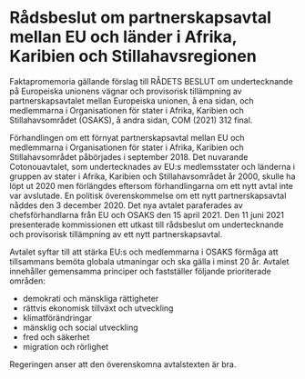 # Rådsbeslut om partnerskapsavtal mellan EU och länder i Afrika, Karibien och Stillahavsregionen

Faktapromemoria gällande förslag till RÅDETS BESLUT om undertecknande på Europeiska unionens vägnar och provisorisk tillämpning av partnerskapsavtalet mellan Europeiska unionen, å ena sidan, och medlemmarna i Organisationen för stater i Afrika, Karibien och Stillahavsområdet (OSAKS), å andra sidan, COM (2021\) 312 final.

Förhandlingen om ett förnyat partnerskapsavtal mellan EU och medlemmarna i Organisationen för stater i Afrika, Karibien och Stillahavsområdet påbörjades i september 2018\. Det nuvarande Cotonouavtalet, som undertecknades av EU:s medlemsstater och länderna i gruppen av stater i Afrika, Karibien och Stillahavsområdet år 2000, skulle ha löpt ut 2020 men förlängdes eftersom förhandlingarna om ett nytt avtal inte var avslutade. En politisk överenskommelse om ett nytt partnerskapsavtal nåddes den 3 december 2020\. Det nya avtalet paraferades av chefsförhandlarna från EU och OSAKS den 15 april 2021\. Den 11 juni 2021 presenterade kommissionen ett utkast till rådsbeslut om undertecknande och provisorisk tillämpning av ett nytt partnerskapsavtal.

Avtalet syftar till att stärka EU:s och medlemmarna i OSAKS förmåga att tillsammans bemöta globala utmaningar och ska gälla i minst 20 år. Avtalet innehåller gemensamma principer och fastställer följande prioriterade områden:

* demokrati och mänskliga rättigheter
* rättvis ekonomisk tillväxt och utveckling
* klimatförändringar
* mänsklig och social utveckling
* fred och säkerhet
* migration och rörlighet

Regeringen anser att den överenskomna avtalstexten är bra.
